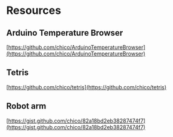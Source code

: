 # Resources

## Arduino Temperature Browser

[https://github.com/chico/ArduinoTemperatureBrowser](https://github.com/chico/ArduinoTemperatureBrowser)

## Tetris

[https://github.com/chico/tetris](https://github.com/chico/tetris)

## Robot arm

[https://gist.github.com/chico/82a18bd2eb38287474f7](https://gist.github.com/chico/82a18bd2eb38287474f7)

